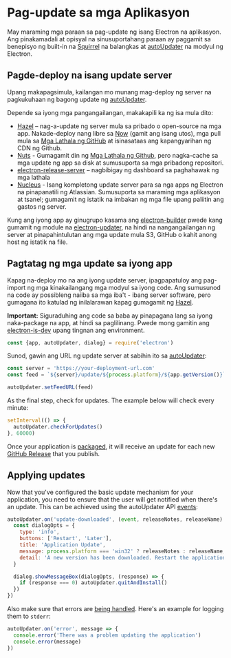 # Pag-update sa mga Aplikasyon

May maraming mga paraan sa pag-update ng isang Electron na aplikasyon. Ang pinakamadali at opisyal na sinusuportahang paraan ay paggamit sa benepisyo ng built-in na [Squirrel](https://github.com/Squirrel) na balangkas at [autoUpdater](../api/auto-updater.md) na modyul ng Electron.

## Pagde-deploy na isang update server

Upang makapagsimula, kailangan mo munang mag-deploy ng server na pagkukuhaan ng bagong update ng [autoUpdater](../api/auto-updater.md).

Depende sa iyong mga pangangailangan, makakapili ka ng isa mula dito:

- [Hazel](https://github.com/zeit/hazel) – nag-a-update ng server mula sa pribado o open-source na mga app. Nakade-deploy nang libre sa [Now](https://zeit.co/now) (gamit ang isang utos), mga pull mula sa [Mga Lathala ng GitHub](https://help.github.com/articles/creating-releases/) at isinasataas ang kapangyarihan ng CDN ng Github.
- [Nuts](https://github.com/GitbookIO/nuts) - Gumagamit din ng [Mga Lathala ng Github](https://help.github.com/articles/creating-releases/), pero nagka-cache sa mga update ng app sa disk at sumusuporta sa mga pribadong repositori.
- [electron-release-server](https://github.com/ArekSredzki/electron-release-server) – nagbibigay ng dashboard sa paghahawak ng mga lathala
- [Nucleus](https://github.com/atlassian/nucleus) - Isang kompletong update server para sa nga apps ng Electron na pinapanatili ng Atlassian. Sumusuporta sa maraming mga aplikasyon at tsanel; gumagamit ng istatik na imbakan ng mga file upang paliitin ang gastos ng server.

Kung ang iyong app ay ginugrupo kasama ang [electron-builder](https://github.com/electron-userland/electron-builder) pwede kang gumamit ng module na [electron-updater](https://www.electron.build/auto-update), na hindi na nangangailangan ng server at pinapahintulutan ang mga update mula S3, GitHub o kahit anong host ng istatik na file.

## Pagtatag ng mga update sa iyong app

Kapag na-deploy mo na ang iyong update server, ipagpapatuloy ang pag-import ng mga kinakailangang mga modyul sa iyong code. Ang sumusunod na code ay possibleng naiiba sa mga iba't - ibang server software, pero gumagana ito katulad ng inilalarawan kapag gumagamit ng [Hazel](https://github.com/zeit/hazel).

**Important:** Siguraduhing ang code sa baba ay pinapagana lang sa iyong naka-package na app, at hindi sa paglilinang. Pwede mong gamitin ang [electron-is-dev](https://github.com/sindresorhus/electron-is-dev) upang tingnan ang environment.

```js
const {app, autoUpdater, dialog} = require('electron')
```

Sunod, gawin ang URL ng update server at sabihin ito sa [autoUpdater](../api/auto-updater.md):

```js
const server = 'https://your-deployment-url.com'
const feed = `${server}/update/${process.platform}/${app.getVersion()}`

autoUpdater.setFeedURL(feed)
```

As the final step, check for updates. The example below will check every minute:

```js
setInterval(() => {
  autoUpdater.checkForUpdates()
}, 60000)
```

Once your application is [packaged](../tutorial/application-distribution.md), it will receive an update for each new [GitHub Release](https://help.github.com/articles/creating-releases/) that you publish.

## Applying updates

Now that you've configured the basic update mechanism for your application, you need to ensure that the user will get notified when there's an update. This can be achieved using the autoUpdater API [events](../api/auto-updater.md#events):

```js
autoUpdater.on('update-downloaded', (event, releaseNotes, releaseName) => {
  const dialogOpts = {
    type: 'info',
    buttons: ['Restart', 'Later'],
    title: 'Application Update',
    message: process.platform === 'win32' ? releaseNotes : releaseName,
    detail: 'A new version has been downloaded. Restart the application to apply the updates.'
  }

  dialog.showMessageBox(dialogOpts, (response) => {
    if (response === 0) autoUpdater.quitAndInstall()
  })
})
```

Also make sure that errors are [being handled](../api/auto-updater.md#event-error). Here's an example for logging them to `stderr`:

```js
autoUpdater.on('error', message => {
  console.error('There was a problem updating the application')
  console.error(message)
})
```